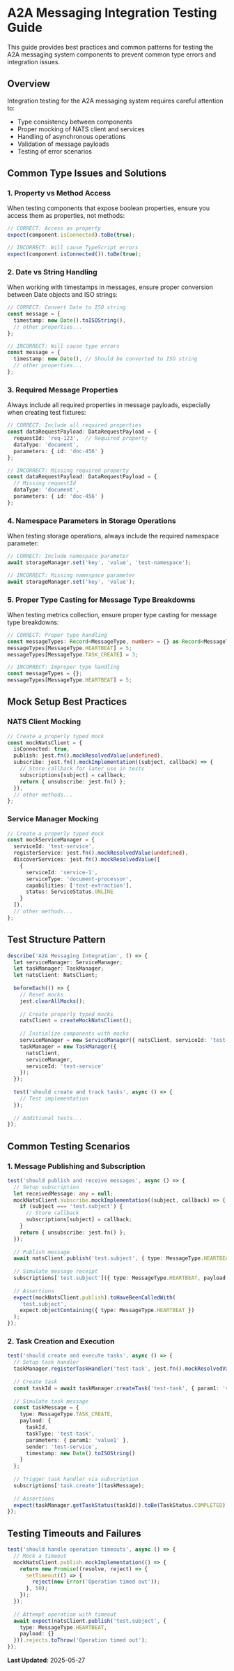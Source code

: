 # A2A Messaging Integration Testing Guide

This guide provides best practices and common patterns for testing the A2A messaging system components to prevent
common type errors and integration issues.

## Overview

Integration testing for the A2A messaging system requires careful attention to:

- Type consistency between components
- Proper mocking of NATS client and services
- Handling of asynchronous operations
- Validation of message payloads
- Testing of error scenarios

## Common Type Issues and Solutions

### 1. Property vs Method Access

When testing components that expose boolean properties, ensure you access them as properties, not methods:

```typescript
// CORRECT: Access as property
expect(component.isConnected).toBe(true);

// INCORRECT: Will cause TypeScript errors
expect(component.isConnected()).toBe(true);
```

### 2. Date vs String Handling

When working with timestamps in messages, ensure proper conversion between Date objects and ISO strings:

```typescript
// CORRECT: Convert Date to ISO string
const message = {
  timestamp: new Date().toISOString(),
  // other properties...
};

// INCORRECT: Will cause type errors
const message = {
  timestamp: new Date(), // Should be converted to ISO string
  // other properties...
};
```

### 3. Required Message Properties

Always include all required properties in message payloads, especially when creating test fixtures:

```typescript
// CORRECT: Include all required properties
const dataRequestPayload: DataRequestPayload = {
  requestId: 'req-123',  // Required property
  dataType: 'document',
  parameters: { id: 'doc-456' }
};

// INCORRECT: Missing required property
const dataRequestPayload: DataRequestPayload = {
  // Missing requestId
  dataType: 'document',
  parameters: { id: 'doc-456' }
};
```

### 4. Namespace Parameters in Storage Operations

When testing storage operations, always include the required namespace parameter:

```typescript
// CORRECT: Include namespace parameter
await storageManager.set('key', 'value', 'test-namespace');

// INCORRECT: Missing namespace parameter
await storageManager.set('key', 'value');
```

### 5. Proper Type Casting for Message Type Breakdowns

When testing metrics collection, ensure proper type casting for message type breakdowns:

```typescript
// CORRECT: Proper type handling
const messageTypes: Record<MessageType, number> = {} as Record<MessageType, number>;
messageTypes[MessageType.HEARTBEAT] = 5;
messageTypes[MessageType.TASK_CREATE] = 3;

// INCORRECT: Improper type handling
const messageTypes = {};
messageTypes[MessageType.HEARTBEAT] = 5;
```

## Mock Setup Best Practices

### NATS Client Mocking

```typescript
// Create a properly typed mock
const mockNatsClient = {
  isConnected: true,
  publish: jest.fn().mockResolvedValue(undefined),
  subscribe: jest.fn().mockImplementation((subject, callback) => {
    // Store callback for later use in tests
    subscriptions[subject] = callback;
    return { unsubscribe: jest.fn() };
  }),
  // other methods...
};
```

### Service Manager Mocking

```typescript
// Create a properly typed mock
const mockServiceManager = {
  serviceId: 'test-service',
  registerService: jest.fn().mockResolvedValue(undefined),
  discoverServices: jest.fn().mockResolvedValue([
    {
      serviceId: 'service-1',
      serviceType: 'document-processor',
      capabilities: ['text-extraction'],
      status: ServiceStatus.ONLINE
    }
  ]),
  // other methods...
};
```

## Test Structure Pattern

```typescript
describe('A2A Messaging Integration', () => {
  let serviceManager: ServiceManager;
  let taskManager: TaskManager;
  let natsClient: NatsClient;
  
  beforeEach(() => {
    // Reset mocks
    jest.clearAllMocks();
    
    // Create properly typed mocks
    natsClient = createMockNatsClient();
    
    // Initialize components with mocks
    serviceManager = new ServiceManager({ natsClient, serviceId: 'test-service' });
    taskManager = new TaskManager({ 
      natsClient, 
      serviceManager,
      serviceId: 'test-service'
    });
  });
  
  test('should create and track tasks', async () => {
    // Test implementation
  });
  
  // Additional tests...
});
```

## Common Testing Scenarios

### 1. Message Publishing and Subscription

```typescript
test('should publish and receive messages', async () => {
  // Setup subscription
  let receivedMessage: any = null;
  mockNatsClient.subscribe.mockImplementation((subject, callback) => {
    if (subject === 'test.subject') {
      // Store callback
      subscriptions[subject] = callback;
    }
    return { unsubscribe: jest.fn() };
  });
  
  // Publish message
  await natsClient.publish('test.subject', { type: MessageType.HEARTBEAT, payload: {} });
  
  // Simulate message receipt
  subscriptions['test.subject']({ type: MessageType.HEARTBEAT, payload: {} });
  
  // Assertions
  expect(mockNatsClient.publish).toHaveBeenCalledWith(
    'test.subject',
    expect.objectContaining({ type: MessageType.HEARTBEAT })
  );
});
```

### 2. Task Creation and Execution

```typescript
test('should create and execute tasks', async () => {
  // Setup task handler
  taskManager.registerTaskHandler('test-task', jest.fn().mockResolvedValue({ success: true }));
  
  // Create task
  const taskId = await taskManager.createTask('test-task', { param1: 'value1' });
  
  // Simulate task message
  const taskMessage = {
    type: MessageType.TASK_CREATE,
    payload: {
      taskId,
      taskType: 'test-task',
      parameters: { param1: 'value1' },
      sender: 'test-service',
      timestamp: new Date().toISOString()
    }
  };
  
  // Trigger task handler via subscription
  subscriptions['task.create'](taskMessage);
  
  // Assertions
  expect(taskManager.getTaskStatus(taskId)).toBe(TaskStatus.COMPLETED);
});
```

## Testing Timeouts and Failures

```typescript
test('should handle operation timeouts', async () => {
  // Mock a timeout
  mockNatsClient.publish.mockImplementation(() => {
    return new Promise((resolve, reject) => {
      setTimeout(() => {
        reject(new Error('Operation timed out'));
      }, 50);
    });
  });
  
  // Attempt operation with timeout
  await expect(natsClient.publish('test.subject', { 
    type: MessageType.HEARTBEAT, 
    payload: {} 
  })).rejects.toThrow('Operation timed out');
});
```

**Last Updated**: 2025-05-27
